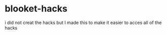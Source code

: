 # blooket-hacks
i did not creat the hacks but I made this to make it easier to acces all of the hacks
